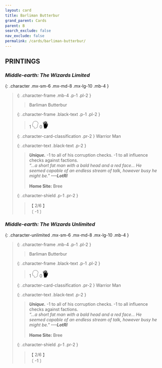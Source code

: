 ```yaml
---
layout: card
title: Barliman Butterbur
grand_parent: Cards
parent: B
search_exclude: false
nav_exclude: false
permalink: /cards/barliman-butterbur/
---
```


## PRINTINGS


### _Middle-earth: The Wizards Limited_

{: .character .mx-sm-6 .mx-md-8 .mx-lg-10 .mb-4 }
> {: .character-frame .mb-4 .p-1 .pl-2 }
> > <div class="card-mp"></div>
> > <div class="character-card-name">Barliman Butterbur</div>
>
> {: .character-frame .black-text .p-1 .pl-2 }
> > 1 ![](/assets/images/mind.svg) 0![](/assets/images/di.svg)
>
> {: .character-card-classification .pr-2 }
> Warrior Man
>
> {: .character-text .black-text .p-2 }
> > _**Unique.**_ -1 to all of his corruption checks. -1 to all influence checks against factions. <br>_“...a short fat man with a bald head and a red face... He seemed capable of an endless stream of talk, however busy he might be."_ ***---&#65279;LotRI***  <br><br>**Home Site:** Bree 
>
> {: .character-shield .p-1 .pr-2 }
> > <div class="card-shield">【 2/6 】</div>
> > <div class="card-corruption">〔 -1 〕</div>

### _Middle-earth: The Wizards Unlimited_

{: .character-unlimited .mx-sm-6 .mx-md-8 .mx-lg-10 .mb-4 }
> {: .character-frame .mb-4 .p-1 .pl-2 }
> > <div class="card-mp"></div>
> > <div class="character-card-name">Barliman Butterbur</div>
>
> {: .character-frame .black-text .p-1 .pl-2 }
> > 1 ![](/assets/images/mind.svg) 0![](/assets/images/di.svg)
>
> {: .character-card-classification .pr-2 }
> Warrior Man
>
> {: .character-text .black-text .p-2 }
> > _**Unique.**_ -1 to all of his corruption checks. -1 to all influence checks against factions. <br>_“...a short fat man with a bald head and a red face... He seemed capable of an endless stream of talk, however busy he might be."_ ***---&#65279;LotRI***  <br><br>**Home Site:** Bree 
>
> {: .character-shield .p-1 .pr-2 }
> > <div class="card-shield">【 2/6 】</div>
> > <div class="card-corruption">〔 -1 〕</div>

